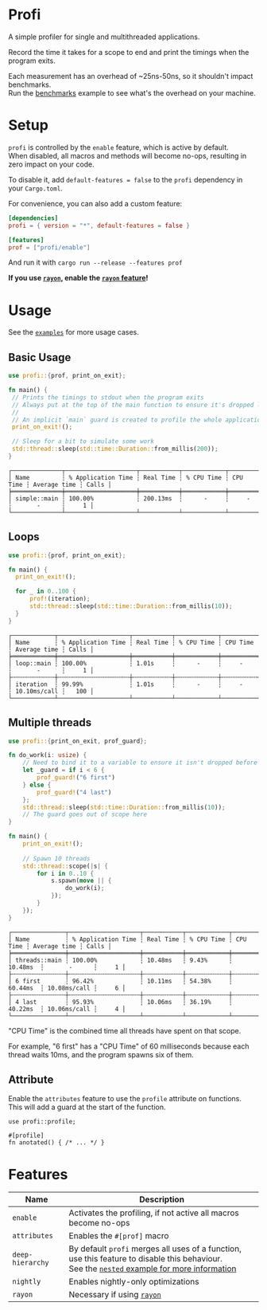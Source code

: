 # Profi

A simple profiler for single and multithreaded applications.

Record the time it takes for a scope to end and print the timings when the program exits.

Each measurement has an overhead of ~25ns-50ns, so it shouldn't impact benchmarks.  
Run the [benchmarks](https://github.com/LyonSyonII/profi/blob/main/profi/examples/benchmark.rs) example to see what's the overhead on your machine.

# Setup

`profi` is controlled by the `enable` feature, which is active by default.  
When disabled, all macros and methods will become no-ops, resulting in zero impact on your code.

To disable it, add `default-features = false` to the `profi` dependency in your `Cargo.toml`.

For convenience, you can also add a custom feature:
```toml
[dependencies]
profi = { version = "*", default-features = false }

[features]
prof = ["profi/enable"]
```

And run it with `cargo run --release --features prof`

**If you use [`rayon`](https://crates.io/crates/rayon), enable the [`rayon` feature](#features)!**

# Usage

See the [`examples`](https://github.com/LyonSyonII/profi/tree/main/profi/examples) for more usage cases.

## Basic Usage
```rust
use profi::{prof, print_on_exit};

fn main() {
 // Prints the timings to stdout when the program exits
 // Always put at the top of the main function to ensure it's dropped last
 //
 // An implicit `main` guard is created to profile the whole application
 print_on_exit!();

 // Sleep for a bit to simulate some work
 std::thread::sleep(std::time::Duration::from_millis(200));
}
```
```plaintext
┌──────────────┬────────────────────┬───────────┬────────────┬──────────┬──────────────┬───────┐
│ Name         ┆ % Application Time ┆ Real Time ┆ % CPU Time ┆ CPU Time ┆ Average time ┆ Calls │
╞══════════════╪════════════════════╪═══════════╪════════════╪══════════╪══════════════╪═══════╡
│ simple::main ┆ 100.00%            ┆ 200.13ms  ┆      -     ┆     -    ┆       -      ┆     1 │
└──────────────┴────────────────────┴───────────┴────────────┴──────────┴──────────────┴───────┘
```

## Loops
```rust
use profi::{prof, print_on_exit};

fn main() {
  print_on_exit!();

  for _ in 0..100 {
      prof!(iteration);
      std::thread::sleep(std::time::Duration::from_millis(10));
  }
}
```
```plaintext
┌────────────┬────────────────────┬───────────┬────────────┬──────────┬──────────────┬───────┐
│ Name       ┆ % Application Time ┆ Real Time ┆ % CPU Time ┆ CPU Time ┆ Average time ┆ Calls │
╞════════════╪════════════════════╪═══════════╪════════════╪══════════╪══════════════╪═══════╡
│ loop::main ┆ 100.00%            ┆ 1.01s     ┆      -     ┆     -    ┆       -      ┆     1 │
├╌╌╌╌╌╌╌╌╌╌╌╌┼╌╌╌╌╌╌╌╌╌╌╌╌╌╌╌╌╌╌╌╌┼╌╌╌╌╌╌╌╌╌╌╌┼╌╌╌╌╌╌╌╌╌╌╌╌┼╌╌╌╌╌╌╌╌╌╌┼╌╌╌╌╌╌╌╌╌╌╌╌╌╌┼╌╌╌╌╌╌╌┤
│ iteration  ┆ 99.99%             ┆ 1.01s     ┆      -     ┆     -    ┆ 10.10ms/call ┆   100 │
└────────────┴────────────────────┴───────────┴────────────┴──────────┴──────────────┴───────┘
```

## Multiple threads
```rust
use profi::{print_on_exit, prof_guard};

fn do_work(i: usize) {
    // Need to bind it to a variable to ensure it isn't dropped before sleeping
    let _guard = if i < 6 {
        prof_guard!("6 first")
    } else {
        prof_guard!("4 last")
    };
    std::thread::sleep(std::time::Duration::from_millis(10));
    // The guard goes out of scope here
}

fn main() {
    print_on_exit!();
    
    // Spawn 10 threads
    std::thread::scope(|s| {
        for i in 0..10 {
            s.spawn(move || {
                do_work(i);
            });
        }
    });
}
```
```plaintext
┌───────────────┬────────────────────┬───────────┬────────────┬──────────┬──────────────┬───────┐
│ Name          ┆ % Application Time ┆ Real Time ┆ % CPU Time ┆ CPU Time ┆ Average time ┆ Calls │
╞═══════════════╪════════════════════╪═══════════╪════════════╪══════════╪══════════════╪═══════╡
│ threads::main ┆ 100.00%            ┆ 10.48ms   ┆ 9.43%      ┆ 10.48ms  ┆       -      ┆     1 │
├╌╌╌╌╌╌╌╌╌╌╌╌╌╌╌┼╌╌╌╌╌╌╌╌╌╌╌╌╌╌╌╌╌╌╌╌┼╌╌╌╌╌╌╌╌╌╌╌┼╌╌╌╌╌╌╌╌╌╌╌╌┼╌╌╌╌╌╌╌╌╌╌┼╌╌╌╌╌╌╌╌╌╌╌╌╌╌┼╌╌╌╌╌╌╌┤
│ 6 first       ┆ 96.42%             ┆ 10.11ms   ┆ 54.38%     ┆ 60.44ms  ┆ 10.08ms/call ┆     6 │
├╌╌╌╌╌╌╌╌╌╌╌╌╌╌╌┼╌╌╌╌╌╌╌╌╌╌╌╌╌╌╌╌╌╌╌╌┼╌╌╌╌╌╌╌╌╌╌╌┼╌╌╌╌╌╌╌╌╌╌╌╌┼╌╌╌╌╌╌╌╌╌╌┼╌╌╌╌╌╌╌╌╌╌╌╌╌╌┼╌╌╌╌╌╌╌┤
│ 4 last        ┆ 95.93%             ┆ 10.06ms   ┆ 36.19%     ┆ 40.22ms  ┆ 10.06ms/call ┆     4 │
└───────────────┴────────────────────┴───────────┴────────────┴──────────┴──────────────┴───────┘
```
"CPU Time" is the combined time all threads have spent on that scope.  

For example, "6 first" has a "CPU Time" of 60 milliseconds because each thread waits 10ms, and the program spawns six of them.

## Attribute
Enable the `attributes` feature to use the `profile` attribute on functions.  
This will add a guard at the start of the function.

```ignore
use profi::profile;

#[profile]
fn anotated() { /* ... */ }
```

# Features

| Name             | Description                                                                                                                                                                                                     |
| ---------------- | --------------------------------------------------------------------------------------------------------------------------------------------------------------------------------------------------------------- |
| `enable`         | Activates the profiling, if not active all macros become no-ops                                                                                                                                                 |
| `attributes`     | Enables the `#[prof]` macro                                                                                                                                                                                     |
| `deep-hierarchy` | By default `profi` merges all uses of a function, use this feature to disable this behaviour.<br/>See the [`nested` example for more information](https://github.com/LyonSyonII/profi/tree/main/profi/examples) |
| `nightly`        | Enables nightly-only optimizations                                                                                                                                                                              |
| `rayon`          | Necessary if using [`rayon`](https://crates.io/crates/rayon)                                                                                                                                                    |

